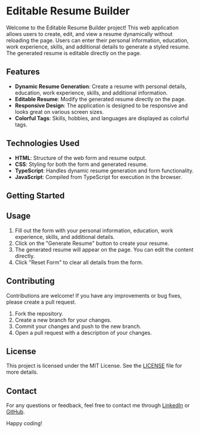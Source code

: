 
# Editable Resume Builder

Welcome to the Editable Resume Builder project! This web application allows users to create, edit, and view a resume dynamically without reloading the page. Users can enter their personal information, education, work experience, skills, and additional details to generate a styled resume. The generated resume is editable directly on the page.

## Features

- **Dynamic Resume Generation**: Create a resume with personal details, education, work experience, skills, and additional information.
- **Editable Resume**: Modify the generated resume directly on the page.
- **Responsive Design**: The application is designed to be responsive and looks great on various screen sizes.
- **Colorful Tags**: Skills, hobbies, and languages are displayed as colorful tags.

## Technologies Used

- **HTML**: Structure of the web form and resume output.
- **CSS**: Styling for both the form and generated resume.
- **TypeScript**: Handles dynamic resume generation and form functionality.
- **JavaScript**: Compiled from TypeScript for execution in the browser.

## Getting Started

## Usage

1. Fill out the form with your personal information, education, work experience, skills, and additional details.
2. Click on the "Generate Resume" button to create your resume.
3. The generated resume will appear on the page. You can edit the content directly.
4. Click "Reset Form" to clear all details from the form.

## Contributing

Contributions are welcome! If you have any improvements or bug fixes, please create a pull request.

1. Fork the repository.
2. Create a new branch for your changes.
3. Commit your changes and push to the new branch.
4. Open a pull request with a description of your changes.

## License

This project is licensed under the MIT License. See the [LICENSE](LICENSE) file for more details.

## Contact

For any questions or feedback, feel free to contact me through [LinkedIn](https://www.linkedin.com/in/riaz-hussain-saifi) or [GitHub](https://github.com/Riaz-Hussain-Saifi).

Happy coding!
